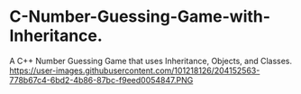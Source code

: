 # C-Number-Guessing-Game-with-Inheritance.
A C++ Number Guessing Game that uses Inheritance, Objects, and Classes.
https://user-images.githubusercontent.com/101218126/204152563-778b67c4-6bd2-4b86-87bc-f9eed0054847.PNG
